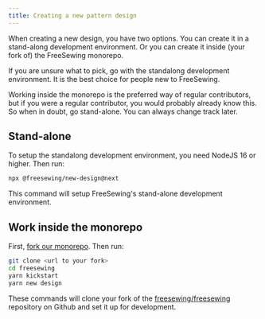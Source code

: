 ```yaml
---
title: Creating a new pattern design
---
```


When creating a new design, you have two options. You can create it in a
stand-along development environment. Or you can create it inside (your fork of)
the FreeSewing monorepo.

If you are unsure what to pick, go with the standalong development environment.
It is the best choice for people new to FreeSewing.

Working inside the monorepo is the preferred way of regular contributors, but
if you were a regular contributor, you would probably already know this. So
when in doubt, go stand-alone. You can always change track later.

## Stand-alone

To setup the standalong development environment, you need NodeJS 16 or higher.
Then run:

```sh
npx @freesewing/new-design@next
```

This command will setup FreeSewing's stand-alone development environment.

## Work inside the monorepo

First, [fork our monorepo](https://github.com/freesewing/freesewing/fork). Then run:

```sh
git clone <url to your fork>
cd freesewing
yarn kickstart
yarn new design
```

These commands will clone your fork of the
[freesewing/freesewing](https://github.com/freesewing/freesewing) repository on
Github and set it up for development.
